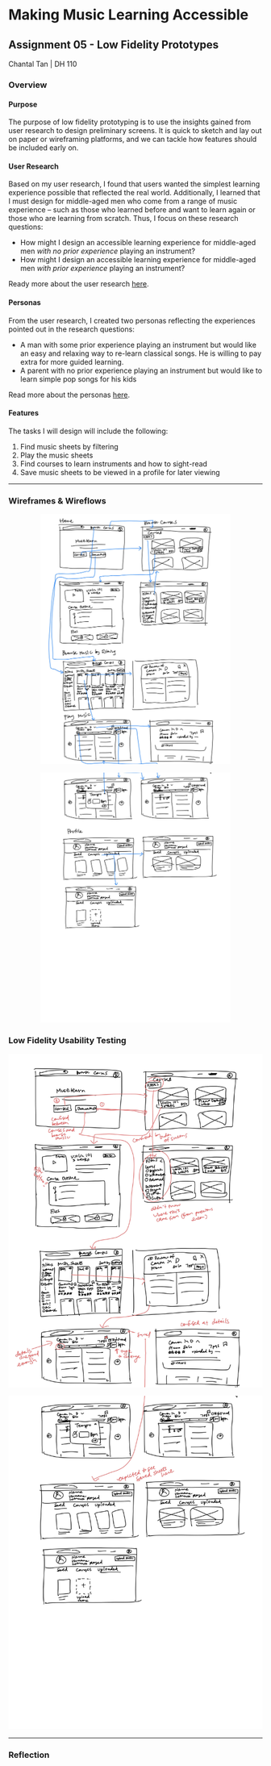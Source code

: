 # **Making Music Learning Accessible**
## Assignment 05 - Low Fidelity Prototypes
Chantal Tan | DH 110

### Overview
#### Purpose
The purpose of low fidelity prototyping is to use the insights gained from user research to design preliminary screens. It is quick to sketch and lay out on paper or wireframing platforms, and we can tackle how features should be included early on.

#### User Research
Based on my user research, I found that users wanted the simplest learning experience possible that reflected the real world. Additionally, I learned that I must design for middle-aged men who come from a range of music experience – such as those who learned before and want to learn again or those who are learning from scratch. Thus, I focus on these research questions:
- How might I design an accessible learning experience for middle-aged men *with no prior experience* playing an instrument?
- How might I design an accessible learning experience for middle-aged men *with prior experience* playing an instrument?

Ready more about the user research [here](https://github.com/chantaltan/DH110-CHANTALTAN/blob/main/assignment03/README.md).

#### Personas
From the user research, I created two personas reflecting the experiences pointed out in the research questions:
- A man with some prior experience playing an instrument but would like an easy and relaxing way to re-learn classical songs. He is willing to pay extra for more guided learning.
- A parent with no prior experience playing an instrument but would like to learn simple pop songs for his kids

Read more about the personas [here](https://github.com/chantaltan/DH110-CHANTALTAN/blob/main/assignment04/README.md).

#### Features
The tasks I will design will include the following:
1. Find music sheets by filtering
2. Play the music sheets
3. Find courses to learn instruments and how to sight-read
4. Save music sheets to be viewed in a profile for later viewing



----
### Wireframes & Wireflows
<p align="center">
<img src="./DH 110 LOFI 1.jpg" width="75%">
  </p>
<p align="center">
<img src="./DH 110 LOFI 2.jpg" width="75%">
  </p>


### Low Fidelity Usability Testing
<p align="center">
<img src="./DH 110 LOFI TEST 1.jpg">
  </p>
<p align="center">
<img src="./DH 110 LOFI TEST 2.jpg">
  </p>


----

### Reflection


